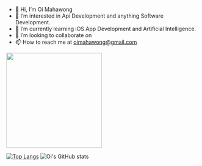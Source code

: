 - 👋 Hi, I’m Oi Mahawong 
- 👀 I’m interested in Api Development and anything Software Development.
- 🌱 I’m currently learning iOS App Development and Artificial Intelligence. 
- 💞️ I’m looking to collaborate on 
- 📫 How to reach me at oimahawong@gmail.com

                                                                      
<img src="https://github.com/oimahawong/oimahawong/assets/124403539/aa96f1b5-8566-40a9-a4cb-13bc322c3bdc" width="250" height="250"/>




[![Top Langs](https://github-readme-stats.vercel.app/api/top-langs/?username=oimahawong&layout=donut)](https://github.com/oimahawong/github-readme-stats)
![Oi's GitHub stats](https://github-readme-stats.vercel.app/api?username=oimahawong&show_icons=true&theme=tokyonight)

                         

<!---
oimahawong/oimahawong is a ✨ special ✨ repository because its `README.md` (this file) appears on your GitHub profile.
You can click the Preview link to take a look at your changes.
--->
